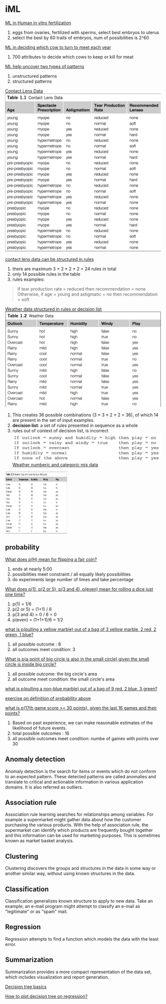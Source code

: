 # iML

[ML in Human in vitro fertilization]()       
1. eggs from ovaries, fertilized with sperms, select best embryos to uterus    
2. select the best by 60 traits of embryos, num of possibilities is 2^60    

[ML in deciding which cow to turn to meet each year]()    
1. 700 attributes to decide which cows to keep or kill for meat    

[ML help uncover two types of patterns]()    
1. unstructured patterns     
2. structured patterns     

[Contact Lens Data]()    
![contact lense prescription](https://github.com/EmbraceLife/ipyviz/blob/master/images/contactLensData.png)

[contact lens data can be structured in rules]()     
1. there are maximum 3 × 2 × 2 × 2 = 24 rules in total
2. only 14 possible rules in the table
3. rules examples:
> If tear production rate = reduced then recommendation = none Otherwise, if age = young and astigmatic = no then recommendation = soft    

[Weather data structured in rules or decision list]()    
![Weather Data](https://github.com/EmbraceLife/ipyviz/blob/master/images/weatherData.png)     
1. This creates 36 possible combinations (3 × 3 × 2 × 2 = 36), of which 14 are present in the set of input examples.   
2. **decision list**: a set of rules presented in sequence as a whole      
3. rules out of context of decision list, is incorrect    
![decision list](https://github.com/EmbraceLife/ipyviz/blob/master/images/decisionList.png)
[Weather numberic and categoric mix data]()    
<img src="https://github.com/EmbraceLife/ipyviz/blob/master/images/weatherMix.png" height="200" width="200">



## probability

[What does p(H) mean for flipping a fair coin?](https://youtu.be/uzkc-qNVoOk?t=52s)    
1. ends at nearly 5:00
2. possibilities meet constraint / all equally likely possibilities
3. do experiments large number of times and take percentage    

[What does p(1), p(2 or 5), p(3 and 4), p(even) mean for rolling a dice just one time?](https://youtu.be/uzkc-qNVoOk?t=5m9s)    
1. p(1) = 1/6
2. p(2 or 5) = (1+1) / 6
3. p(3 and 4) = 0 / 6 = 0
4. p(even) = (1+1+1)/6 = 1/2   

[what is p(pulling a yellow marble) out of a bag of 3 yellow marble, 2 red, 2 green, 1 blue? ](https://www.khanacademy.org/math/probability/probability-geometry/probability-basics/v/simple-probability)     
1. all possible outcome : 8
2. all outcomes meet condition: 3

[What is p(a point of big circle is also in the small circle) given the small circle is inside big circle?](https://youtu.be/mLE-SlOZToc?t=6m)    
1. all possible outcome: the big circle's area  
2. all outcome meet condition: the small circle's area  

[what is p(pulling a non-blue marble) out of a bag of 9 red, 2 blue, 3 green?](https://www.khanacademy.org/math/probability/probability-geometry/probability-basics/v/probability-1-module-examples)


[exercise on definition of probability above](https://www.khanacademy.org/math/probability/probability-geometry/probability-basics/e/probability_1?utm_source=Annotation&utm_medium=Annotation&utm_campaign=Annotation)

[what is p(17th game score >= 30 points), given the last 16 games and their points?](https://youtu.be/RdehfQJ8i_0?t=2m44s)     
1. Based on past experience, we can make reasonable estimates of the likelihood of future events.
2. total possible outcomes : 16
3. all possible outcomes meet condition: numbe of games with points over 30


## Anomaly detection
Anomaly detection is the search for items or events which do not conform to an expected pattern. These detected patterns are called anomalies and translate to critical and actionable information in various application domains. It is also referred as outliers.

## Association rule
Association rule learning searches for relationships among variables. For example a supermarket might gather data about how the customer purchasing the various products. With the help of association rule, the supermarket can identify which products are frequently bought together and this information can be used for marketing purposes. This is sometimes known as market basket analysis.

## Clustering   
Clustering discovers the groups and structures in the data in some way or another similar way, without using known structures in the data.

## Classification
Classification generalizes known structure to apply to new data. Take an example; an e-mail program might attempt to classify an e-mail as "legitimate" or as "spam" mail.

## Regression
Regression attempts to find a function which models the data with the least error.

## Summarization   
Summarization provides a more compact representation of the data set, which includes visualization and report generation.

[Decision tree basics](http://localhost:8888/notebooks/scripts/decision%20tree%20basics.ipynb)

[How to plot decision tree on regression?](http://localhost:8888/notebooks/scripts/plot_tree_regression.ipynb)
